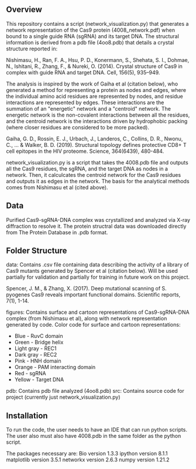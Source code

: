 Overview
-------------------------------------
This repository contains a script (network_visualization.py) that generates a network 
representation of the Cas9 protein (4008_network.pdf) when bound to a single guide RNA 
(sgRNA) and its target DNA. The structural information is derived from a pdb file 
(4oo8.pdb) that details a crystal structure reported in:

Nishimasu, H., Ran, F. A., Hsu, P. D., Konermann, S., Shehata, S. I., Dohmae, N., Ishitani, 
R., Zhang, F., & Nureki, O. (2014). Crystal structure of Cas9 in complex with guide RNA and 
target DNA. Cell, 156(5), 935–949.

The analysis is inspired by the work of Gaiha et al (citation below), who generated a method
for representing a protein as nodes and edges, where the individual amino acid residues are 
represented by nodes, and residue interactions are represented by edges. These interactions
are the summation of an "energetic" network and a "centroid" network. The energetic network
is the non-covalent interactions between all the residues, and the centroid network is the
interactions driven by hydrophobic packing (where closer residues are considered to be more
packed). 

Gaiha, G. D., Rossin, E. J., Urbach, J., Landeros, C., Collins, D. R., Nwonu, C., ... 
& Walker, B. D. (2019). Structural topology defines protective CD8+ T cell epitopes in the 
HIV proteome. Science, 364(6439), 480-484.

network_visualization.py is a script that takes the 4008.pdb file and outputs all the Cas9
residues, the sgRNA, and the target DNA as nodes in a network. Then, it calculcates the 
centroid network for the Cas9 residues and outputs it as edges in the network. The basis for 
the analytical methods comes from Nishimasu et al (cited above). 

Data
-------------------------------------
Purified Cas9-sgRNA-DNA complex was crystallized and analyzed via X-ray diffraction to 
resolve it. The protein structral data was downloaded directly from The Protein Database 
in .pdb format.

Folder Structure
-------------------------------------

data: Contains .csv file containing data describing the activity of a library of Cas9 mutants
generated by Spencer et al (citation below). Will be used partially for validation and partially
for training in future work on this project. 

Spencer, J. M., & Zhang, X. (2017). Deep mutational scanning of S. pyogenes Cas9 reveals important 
functional domains. Scientific reports, 7(1), 1-14.

figures: Contains surface and cartoon representations of Cas9-sgRNA-DNA complex (from Nishimasu et 
al), along with network representation generated by code. Color code for surface and cartoon 
representations:
- Blue - RuvC domain
- Green - Bridge helix
- Light gray - REC1
- Dark gray - REC2
- Pink - HNH domain
- Orange - PAM interacting domain
- Red - sgRNA
- Yellow - Target DNA

pdb: Contains pdb file analyzed (4oo8.pdb)
src: Contains source code for project (currently just network_visualization.py)


Installation
-------------------------------------

To run the code, the user needs to have an IDE that can run python scripts. The
user also must also have 4008.pdb in the same folder as the python script.

The packages necessary are:
Bio version 1.3.3
ipython version 8.1.1
matplotlib version 3.5.1
networkx version 2.6.3
numpy version 1.21.2


